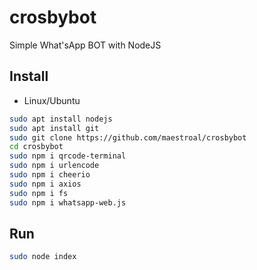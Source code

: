 # crosbybot
Simple What'sApp BOT with NodeJS

## Install
+ Linux/Ubuntu
```bash
sudo apt install nodejs
sudo apt install git
sudo git clone https://github.com/maestroal/crosbybot
cd crosbybot
sudo npm i qrcode-terminal
sudo npm i urlencode
sudo npm i cheerio
sudo npm i axios
sudo npm i fs
sudo npm i whatsapp-web.js

```
## Run
```bash
sudo node index
```
